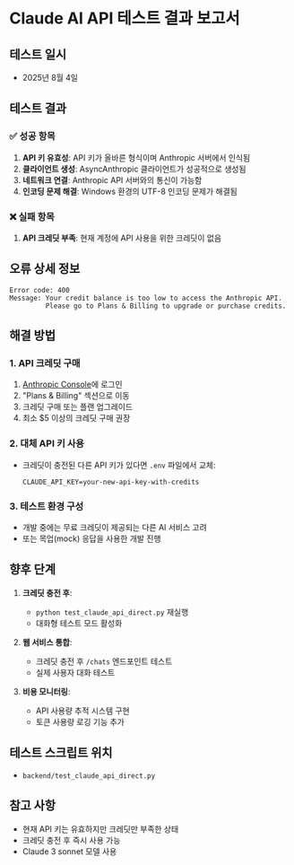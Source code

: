 # Claude AI API 테스트 결과 보고서

## 테스트 일시
- 2025년 8월 4일

## 테스트 결과
### ✅ 성공 항목
1. **API 키 유효성**: API 키가 올바른 형식이며 Anthropic 서버에서 인식됨
2. **클라이언트 생성**: AsyncAnthropic 클라이언트가 성공적으로 생성됨
3. **네트워크 연결**: Anthropic API 서버와의 통신이 가능함
4. **인코딩 문제 해결**: Windows 환경의 UTF-8 인코딩 문제가 해결됨

### ❌ 실패 항목
1. **API 크레딧 부족**: 현재 계정에 API 사용을 위한 크레딧이 없음

## 오류 상세 정보
```
Error code: 400
Message: Your credit balance is too low to access the Anthropic API. 
         Please go to Plans & Billing to upgrade or purchase credits.
```

## 해결 방법

### 1. API 크레딧 구매
1. [Anthropic Console](https://console.anthropic.com)에 로그인
2. "Plans & Billing" 섹션으로 이동
3. 크레딧 구매 또는 플랜 업그레이드
4. 최소 $5 이상의 크레딧 구매 권장

### 2. 대체 API 키 사용
- 크레딧이 충전된 다른 API 키가 있다면 `.env` 파일에서 교체:
  ```
  CLAUDE_API_KEY=your-new-api-key-with-credits
  ```

### 3. 테스트 환경 구성
- 개발 중에는 무료 크레딧이 제공되는 다른 AI 서비스 고려
- 또는 목업(mock) 응답을 사용한 개발 진행

## 향후 단계

1. **크레딧 충전 후**:
   - `python test_claude_api_direct.py` 재실행
   - 대화형 테스트 모드 활성화

2. **웹 서비스 통합**:
   - 크레딧 충전 후 `/chats` 엔드포인트 테스트
   - 실제 사용자 대화 테스트

3. **비용 모니터링**:
   - API 사용량 추적 시스템 구현
   - 토큰 사용량 로깅 기능 추가

## 테스트 스크립트 위치
- `backend/test_claude_api_direct.py`

## 참고 사항
- 현재 API 키는 유효하지만 크레딧만 부족한 상태
- 크레딧 충전 후 즉시 사용 가능
- Claude 3 sonnet 모델 사용